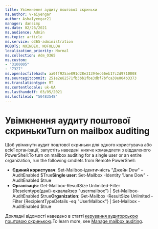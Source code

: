 ```yaml
---
title: Увімкнення аудиту поштової скриньки
ms.author: v-aiyengar
author: AshaIyengar21
manager: dansimp
ms.date: 02/26/2021
ms.audience: Admin
ms.topic: article
ms.service: o365-administration
ROBOTS: NOINDEX, NOFOLLOW
localization_priority: Normal
ms.collection: Adm_O365
ms.custom:
- "3100005"
- "7327"
ms.openlocfilehash: aa0ff925ae891d28e31394ec66eb17c2d9710008
ms.sourcegitcommit: 251e2e82571fb3bb1fbe3dbf7bfca30e004b3373
ms.translationtype: MT
ms.contentlocale: uk-UA
ms.lasthandoff: 03/05/2021
ms.locfileid: "50483548"
---
```

# <a name="turn-on-mailbox-auditing"></a><span data-ttu-id="606ab-102">Увімкнення аудиту поштової скриньки</span><span class="sxs-lookup"><span data-stu-id="606ab-102">Turn on mailbox auditing</span></span>

<span data-ttu-id="606ab-103">Щоб увімкнути аудит поштової скриньки для одного користувача або всієї організації, запустіть наведені нижче командлети з віддаленого PowerShell:</span><span class="sxs-lookup"><span data-stu-id="606ab-103">To turn on mailbox auditing for a single user or an entire organization, run the following cmdlets from Remote PowerShell:</span></span>

- <span data-ttu-id="606ab-104">**Єдиний користувач**: Set-Mailbox-ідентичність "Джейн Dow" – AuditEnabled $True</span><span class="sxs-lookup"><span data-stu-id="606ab-104">**Single user**: Set-Mailbox -Identity "Jane Dow" -AuditEnabled $true</span></span>
- <span data-ttu-id="606ab-105">**Організація**: Get-Mailbox-ResultSize Unlimited-Filter {Reseientype(дані)-еквалайзер "usermailbox"} | Set-Mailbox-AuditEnabled $true</span><span class="sxs-lookup"><span data-stu-id="606ab-105">**Organization**: Get-Mailbox -ResultSize Unlimited -Filter {RecipientTypeDetails -eq "UserMailbox"} | Set-Mailbox -AuditEnabled $true</span></span>

<span data-ttu-id="606ab-106">Докладні відомості наведено в статті [керування аудиторською поштовою скринькою](https://go.microsoft.com/fwlink/?linkid=2103668).</span><span class="sxs-lookup"><span data-stu-id="606ab-106">To learn more, see [Manage mailbox auditing](https://go.microsoft.com/fwlink/?linkid=2103668).</span></span>